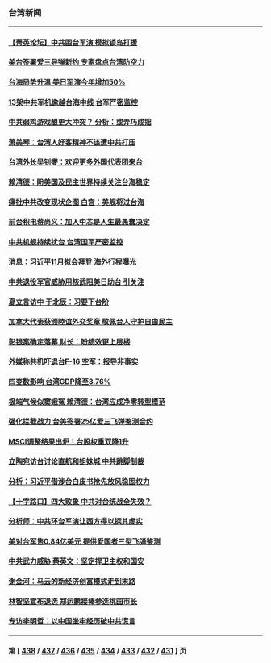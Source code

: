 ### 台湾新闻
---
#### [【菁英论坛】中共围台军演 模拟锁岛打援](../../pages/ncid1349361/n13802010.md) 
#### [美台签署爱三导弹新约 专家盘点台湾防空力](../../pages/ncid1349361/n13802032.md) 
#### [台海局势升温 美日军演今年增加50%](../../pages/ncid1349361/n13801967.md) 
#### [13架中共军机逾越台海中线 台军严密监控](../../pages/ncid1349361/n13801930.md) 
#### [中共弱鸡游戏酿更大冲突？ 分析：或弄巧成拙](../../pages/ncid1349361/n13801932.md) 
#### [萧美琴：台湾人好客精神不该遭中共打压](../../pages/ncid1349361/n13801733.md) 
#### [台湾外长吴钊燮：欢迎更多外国代表团来台](../../pages/ncid1349361/n13801684.md) 
#### [赖清德：盼美国及民主世界持续关注台海稳定](../../pages/ncid1349361/n13801549.md) 
#### [痛批中共改变现状企图 白宫：美舰将过台海](../../pages/ncid1349361/n13801374.md) 
#### [前台积电蒋尚义：加入中芯是人生最愚蠢决定](../../pages/ncid1349361/n13801241.md) 
#### [中共机舰持续扰台 台湾国军严密监控](../../pages/ncid1349361/n13801168.md) 
#### [消息：习近平11月拟会拜登 海外行程曝光](../../pages/ncid1349361/n13801224.md) 
#### [中共退役军官威胁用核武阻美日助台 引关注](../../pages/ncid1349361/n13801131.md) 
#### [夏立言访中 于北辰：习要下台阶](../../pages/ncid1349361/n13801183.md) 
#### [加拿大代表获颁睦谊外交奖章 敬佩台人守护自由民主](../../pages/ncid1349361/n13801171.md) 
#### [彰银案确定落幕 财长：盼绩效更上层楼](../../pages/ncid1349361/n13801139.md) 
#### [外媒称共机吓退台F-16 空军：报导非事实](../../pages/ncid1349361/n13801105.md) 
#### [四变数影响  台湾GDP降至3.76%](../../pages/ncid1349361/n13801092.md) 
#### [极端气候似窦娥冤 赖清德：台湾应成净零转型模范](../../pages/ncid1349361/n13801086.md) 
#### [强化拦截战力 台美签署25亿爱三飞弹鉴测合约](../../pages/ncid1349361/n13801075.md) 
#### [MSCI调整结果出炉！台股权重双降1升](../../pages/ncid1349361/n13801081.md) 
#### [立陶宛访台讨论直航和姐妹城 中共跳脚制裁](../../pages/ncid1349361/n13801195.md) 
#### [分析：习近平借涉台白皮书抢先放风稳固权力](../../pages/ncid1349361/n13801110.md) 
#### [【十字路口】四大败象 中共对台统战全失效？](../../pages/ncid1349361/n13800353.md) 
#### [分析师：中共环台军演让西方得以探其虚实](../../pages/ncid1349361/n13800995.md) 
#### [美对台军售0.84亿美元 提供爱国者三型飞弹鉴测](../../pages/ncid1349361/n13800983.md) 
#### [中共武力威胁 蔡英文：坚定捍卫主权和国安](../../pages/ncid1349361/n13801048.md) 
#### [谢金河：马云的新经济创富模式走到末路](../../pages/ncid1349361/n13800757.md) 
#### [林智坚宣布退选 郑运鹏接棒参选桃园市长](../../pages/ncid1349361/n13800949.md) 
#### [专访李明哲：以中国坐牢经历破中共谎言](../../pages/ncid1349361/n13800735.md) 

---
#### 第 [ [438](./438.md) / [437](./437.md) / [436](./436.md) / [435](./435.md) / [434](./434.md) / [433](./433.md) / [432](./432.md) / [431](./431.md) ] 页
